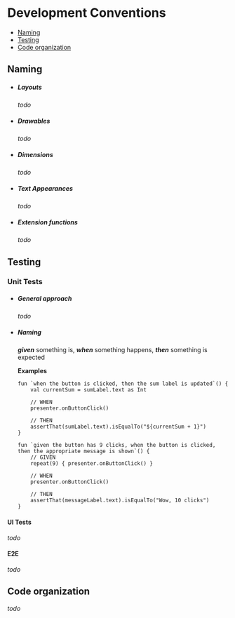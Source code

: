 # Development Conventions
* [Naming](#naming)
* [Testing](#testing)
* [Code organization](#code-organization)

## Naming
* ##### Layouts
    _todo_
* ##### Drawables
    _todo_
* ##### Dimensions
    _todo_
* ##### Text Appearances
    _todo_
* ##### Extension functions
    _todo_

## Testing
### Unit Tests
* ##### General approach
    _todo_

* ##### Naming
    ***given*** something is, ***when*** something happens, ***then*** something is expected

    **Examples**
    ```
    fun `when the button is clicked, then the sum label is updated`() {
        val currentSum = sumLabel.text as Int

        // WHEN
        presenter.onButtonClick()

        // THEN
        assertThat(sumLabel.text).isEqualTo("${currentSum + 1}")
    }
    ```

    ```
    fun `given the button has 9 clicks, when the button is clicked, then the appropriate message is shown`() {
        // GIVEN
        repeat(9) { presenter.onButtonClick() }

        // WHEN
        presenter.onButtonClick()

        // THEN
        assertThat(messageLabel.text).isEqualTo("Wow, 10 clicks")
    }
    ```

#### UI Tests
_todo_
#### E2E
_todo_

## Code organization
_todo_
